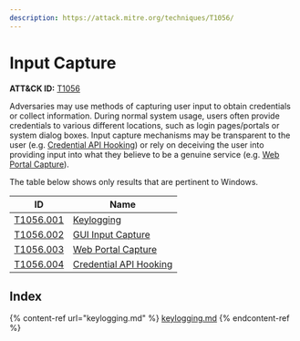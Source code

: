 ```yaml
---
description: https://attack.mitre.org/techniques/T1056/
---
```


# Input Capture

**ATT\&CK ID:** [T1056](https://attack.mitre.org/techniques/T1056/)

Adversaries may use methods of capturing user input to obtain credentials or collect information. During normal system usage, users often provide credentials to various different locations, such as login pages/portals or system dialog boxes. Input capture mechanisms may be transparent to the user (e.g. [Credential API Hooking](https://attack.mitre.org/techniques/T1056/004)) or rely on deceiving the user into providing input into what they believe to be a genuine service (e.g. [Web Portal Capture](https://attack.mitre.org/techniques/T1056/003)).

The table below shows only results that are pertinent to Windows.

| ID                                                          | Name                                                                     |
| ----------------------------------------------------------- | ------------------------------------------------------------------------ |
| [T1056.001](https://attack.mitre.org/techniques/T1056/001/) | [Keylogging](https://attack.mitre.org/techniques/T1056/001/)             |
| [T1056.002](https://attack.mitre.org/techniques/T1056/002/) | [GUI Input Capture](https://attack.mitre.org/techniques/T1056/002/)      |
| [T1056.003](https://attack.mitre.org/techniques/T1056/003/) | [Web Portal Capture](https://attack.mitre.org/techniques/T1056/003/)     |
| [T1056.004](https://attack.mitre.org/techniques/T1056/004/) | [Credential API Hooking](https://attack.mitre.org/techniques/T1056/004/) |

## **Index**

{% content-ref url="keylogging.md" %}
[keylogging.md](keylogging.md)
{% endcontent-ref %}
